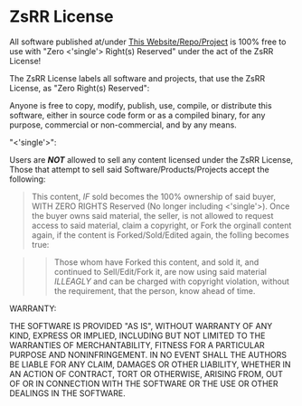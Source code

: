 # ZsRR License

All software published at/under [This Website/Repo/Project](https://github.com/ssfgames13) is 100% free to use with "Zero <'single'> Right(s) Reserved" under the act of the ZsRR License!

The ZsRR License labels all software and projects, that use the ZsRR License, as "Zero <single> Right(s) Reserved":

Anyone is free to copy, modify, publish, use, compile, or
distribute this software, either in source code form or as a compiled
binary, for any purpose, commercial or non-commercial, and by any
means. 

"<'single'>":

Users are ***NOT*** allowed to sell any content licensed under the ZsRR License, 
Those that attempt to sell said Software/Products/Projects accept the following:

> This content, *IF* sold becomes the 100% ownership of said buyer, 
> WITH ZERO RIGHTS Reserved (No longer including <'single'>). 
> Once the buyer owns said material, the seller,
> is not allowed to request access to said material, claim a copyright,
> or Fork the orginall content again, if the content is Forked/Sold/Edited again,
> the folling becomes true:

>> Those whom have Forked this content, and sold it, and continued to Sell/Edit/Fork it,
>> are now using said material *ILLEAGLY* and can be charged with copyright violation,
>> without the requirement, that the person, know ahead of time.

WARRANTY:

THE SOFTWARE IS PROVIDED "AS IS", WITHOUT WARRANTY OF ANY KIND,
EXPRESS OR IMPLIED, INCLUDING BUT NOT LIMITED TO THE WARRANTIES OF
MERCHANTABILITY, FITNESS FOR A PARTICULAR PURPOSE AND NONINFRINGEMENT.
IN NO EVENT SHALL THE AUTHORS BE LIABLE FOR ANY CLAIM, DAMAGES OR
OTHER LIABILITY, WHETHER IN AN ACTION OF CONTRACT, TORT OR OTHERWISE,
ARISING FROM, OUT OF OR IN CONNECTION WITH THE SOFTWARE OR THE USE OR
OTHER DEALINGS IN THE SOFTWARE.

